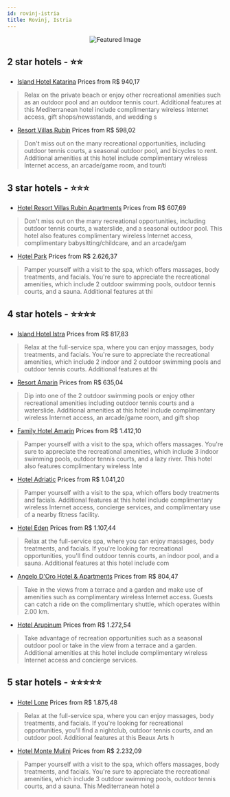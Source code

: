 ```yaml
---
id: rovinj-istria
title: Rovinj, Istria
---
```


<center><img src="https://i.travelapi.com/hotels/2000000/1510000/1503700/1503670/299fa754_z.jpg" alt="Featured Image" /></center>


##  2 star hotels - ⭐️⭐️

-    [Island Hotel Katarina](https://us.hurb.com/hotels/rovinj/island-hotel-katarina-JNP-JP047963?cmp=18055) Prices from R$ 940,17
   > Relax on the private beach or enjoy other recreational amenities such as an outdoor pool and an outdoor tennis court. Additional features at this Mediterranean hotel include complimentary wireless Internet access, gift shops/newsstands, and wedding s
-    [Resort Villas Rubin](https://us.hurb.com/hotels/rovinj/resort-villas-rubin-JNP-JP427837?cmp=18055) Prices from R$ 598,02
   > Don't miss out on the many recreational opportunities, including outdoor tennis courts, a seasonal outdoor pool, and bicycles to rent. Additional amenities at this hotel include complimentary wireless Internet access, an arcade/game room, and tour/ti

##  3 star hotels - ⭐️⭐️⭐️

-    [Hotel Resort Villas Rubin Apartments](https://us.hurb.com/hotels/rovinj/hotel-resort-villas-rubin-apartments-JNP-JP047881?cmp=18055) Prices from R$ 607,69
   > Don't miss out on the many recreational opportunities, including outdoor tennis courts, a waterslide, and a seasonal outdoor pool. This hotel also features complimentary wireless Internet access, complimentary babysitting/childcare, and an arcade/gam
-    [Hotel Park](https://us.hurb.com/hotels/rovinj/hotel-park-JNP-JP156087?cmp=18055) Prices from R$ 2.626,37
   > Pamper yourself with a visit to the spa, which offers massages, body treatments, and facials. You're sure to appreciate the recreational amenities, which include 2 outdoor swimming pools, outdoor tennis courts, and a sauna. Additional features at thi

##  4 star hotels - ⭐️⭐️⭐️⭐️

-    [Island Hotel Istra](https://us.hurb.com/hotels/rovinj/island-hotel-istra-JNP-JP012626?cmp=18055) Prices from R$ 817,83
   > Relax at the full-service spa, where you can enjoy massages, body treatments, and facials. You're sure to appreciate the recreational amenities, which include 2 indoor and 2 outdoor swimming pools and outdoor tennis courts. Additional features at thi
-    [Resort Amarin](https://us.hurb.com/hotels/rovinj/resort-amarin-JNP-JP047956?cmp=18055) Prices from R$ 635,04
   > Dip into one of the 2 outdoor swimming pools or enjoy other recreational amenities including outdoor tennis courts and a waterslide. Additional amenities at this hotel include complimentary wireless Internet access, an arcade/game room, and gift shop
-    [Family Hotel Amarin](https://us.hurb.com/hotels/rovinj/family-hotel-amarin-JNP-JP067471?cmp=18055) Prices from R$ 1.412,10
   > Pamper yourself with a visit to the spa, which offers massages. You're sure to appreciate the recreational amenities, which include 3 indoor swimming pools, outdoor tennis courts, and a lazy river. This hotel also features complimentary wireless Inte
-    [Hotel Adriatic](https://us.hurb.com/hotels/rovinj/hotel-adriatic-JNP-JP156945?cmp=18055) Prices from R$ 1.041,20
   > Pamper yourself with a visit to the spa, which offers body treatments and facials. Additional features at this hotel include complimentary wireless Internet access, concierge services, and complimentary use of a nearby fitness facility.
-    [Hotel Eden](https://us.hurb.com/hotels/rovinj/hotel-eden-JNP-JP048012?cmp=18055) Prices from R$ 1.107,44
   > Relax at the full-service spa, where you can enjoy massages, body treatments, and facials. If you're looking for recreational opportunities, you'll find outdoor tennis courts, an indoor pool, and a sauna. Additional features at this hotel include com
-    [Angelo D'Oro Hotel & Apartments](https://us.hurb.com/hotels/rovinj/angelo-d-oro-hotel-apartments-JNP-JP716614?cmp=18055) Prices from R$ 804,47
   > Take in the views from a terrace and a garden and make use of amenities such as complimentary wireless Internet access. Guests can catch a ride on the complimentary shuttle, which operates within 2.00 km.
-    [Hotel Arupinum](https://us.hurb.com/hotels/rovinj/hotel-arupinum-JNP-JP940960?cmp=18055) Prices from R$ 1.272,54
   > Take advantage of recreation opportunities such as a seasonal outdoor pool or take in the view from a terrace and a garden. Additional amenities at this hotel include complimentary wireless Internet access and concierge services.

##  5 star hotels - ⭐️⭐️⭐️⭐️⭐️

-    [Hotel Lone](https://us.hurb.com/hotels/rovinj/hotel-lone-JNP-JP737134?cmp=18055) Prices from R$ 1.875,48
   > Relax at the full-service spa, where you can enjoy massages, body treatments, and facials. If you're looking for recreational opportunities, you'll find a nightclub, outdoor tennis courts, and an outdoor pool. Additional features at this Beaux Arts h
-    [Hotel Monte Mulini](https://us.hurb.com/hotels/rovinj/hotel-monte-mulini-JNP-JP144139?cmp=18055) Prices from R$ 2.232,09
   > Pamper yourself with a visit to the spa, which offers massages, body treatments, and facials. You're sure to appreciate the recreational amenities, which include 3 outdoor swimming pools, outdoor tennis courts, and a sauna. This Mediterranean hotel a

